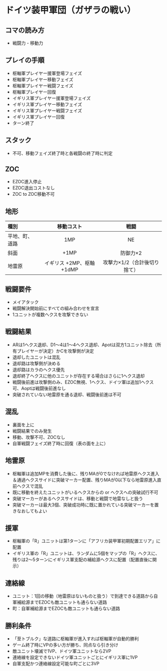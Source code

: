 # ドイツ装甲軍団（ガザラの戦い）

## コマの読み方
- 戦闘力 - 移動力

## プレイの手順
- 枢軸軍プレイヤー援軍登場フェイズ
- 枢軸軍プレイヤー移動フェイズ
- 枢軸軍プレイヤー戦闘フェイズ
- 枢軸軍プレイヤー回復
- イギリス軍プレイヤー援軍登場フェイズ
- イギリス軍プレイヤー移動フェイズ
- イギリス軍プレイヤー戦闘フェイズ
- イギリス軍プレイヤー回復
- ターン終了

## スタック
- 不可、移動フェイズ終了時と各戦闘の終了時に判定

## ZOC
- EZOC進入停止
- EZOC退出コストなし
- ZOC to ZOC移動不可

## 地形

|種別|移動コスト|戦闘|
|:----|:----:|:----:|
|平地、町、道路|1MP|NE|
|斜面|+1MP|防御力×2|
|地雷原|イギリス +2MP、枢軸 +1dMP|攻撃力×1/2（合計後切り捨て）|

## 戦闘要件
- メイアタック
- 戦闘解決開始前にすべての組み合わせを宣言
- 1ユニットが複数ヘクスを攻撃できない

## 戦闘結果
- ARは1ヘクス退却、D1～4は1～4ヘクス退却、Apotは双方1ユニット除去（所有プレイヤーが決定）かCを攻撃側が決定
- 退却したユニットは混乱
- 退却路は攻撃側が決める
- 退却路はカラのヘクス優先
- 退却終了ヘクスに他のユニットが存在する場合はさらに1ヘクス退却
- 戦闘後前進は攻撃側のみ、EZOC無視、1ヘクス、ドイツ軍は追加1ヘクス可、Aoptは戦闘後前進なし
- 突破されていない地雷原を通る退却、戦闘後前進は不可

## 混乱
- 裏面を上に
- 戦闘結果でのみ発生
- 移動、攻撃不可、ZOCなし
- 自軍戦闘フェイズ終了時に回復（表の面を上に）

## 地雷原
- 枢軸軍は追加MPを消費した後に、残りMAが0でなければ地雷原ヘクス進入＆通過ヘクスサイドに突破マーカー配置、残りMAが0以下なら地雷原進入直前ヘクスで混乱
- 既に移動を終えたユニットがいるヘクスからの or ヘクスへの突破試行不可
- 突破マーカーがあるヘクスサイドは、移動と戦闘で地雷なしと扱う
- 突破マーカーは最大3個、突破成功時に既に置かれている突破マーカーを置きなおしてもよい

## 援軍
- 枢軸軍の「R」ユニットは第1ターンに「アフリカ装甲軍初期配置エリア」に配置
- イギリス軍の「R」ユニットは、ランダムに5個をマップの「R」ヘクスに、残りは2～5ターンにイギリス軍支配の補給源ヘクスに配置（配置直後に開示）

## 連絡線
- ユニット：1回の移動（地雷原はないものと扱う）で到達できる道路から自軍補給源までEZOCも敵ユニットも通らない道路
- 町：自軍補給源までEZOCも敵ユニットも通らない道路

## 勝利条件
- 「至トブルク」な道路に枢軸軍が進入すれば枢軸軍が自動的勝利
- ゲーム終了時にVPの多い方が勝ち、同点なら引き分け
- 敵ユニット壊滅で1VP、ドイツ軍ユニットなら2VP
- 連絡線を設定できないドイツ軍ユニットごとにイギリス軍に1VP
- 自軍支配かつ連絡線設定可能な町ごとに3VP
